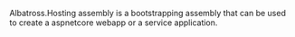 Albatross.Hosting assembly is a bootstrapping assembly that can be used to create a aspnetcore webapp or a service application.